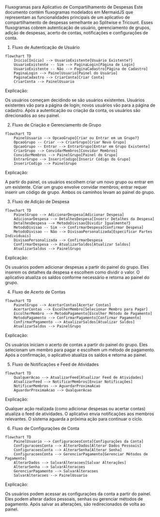 Fluxogramas para Aplicativo de Compartilhamento de Despesas
Este documento contém fluxogramas modelados em MermaidJS que representam as funcionalidades principais de um aplicativo de compartilhamento de despesas semelhante ao Splitwise e Tricount. Esses fluxogramas cobrem autenticação de usuário, gerenciamento de grupos, adição de despesas, acerto de contas, notificações e configurações de conta.

1. Fluxo de Autenticação de Usuário

```mermaid
flowchart TD
    Inicio[Início] --> UsuarioExistente{Usuário Existente?}
    UsuarioExistente -- Sim --> PaginaLogin[Página de Login]
    UsuarioExistente -- Não --> PaginaCadastro[Página de Cadastro]
    PaginaLogin --> PainelUsuario[Painel do Usuário]
    PaginaCadastro --> CriarConta[Criar Conta]
    CriarConta --> PainelUsuario

```

Explicação:

Os usuários começam decidindo se são usuários existentes.
Usuários existentes vão para a página de login; novos usuários vão para a página de cadastro.
Após a autenticação ou criação da conta, os usuários são direcionados ao seu painel.

2. Fluxo de Criação e Gerenciamento de Grupo

```mermaid
flowchart TD
    PainelUsuario --> OpcaoGrupo{Criar ou Entrar em um Grupo?}
    OpcaoGrupo -- Criar --> CriarGrupo[Criar Novo Grupo]
    OpcaoGrupo -- Entrar --> EntrarGrupo[Entrar em Grupo Existente]
    CriarGrupo --> ConvidarMembros[Convidar Membros]
    ConvidarMembros --> PainelGrupo[Painel do Grupo]
    EntrarGrupo --> InserirCodigo[Inserir Código do Grupo]
    InserirCodigo --> PainelGrupo
```

Explicação:

A partir do painel, os usuários escolhem criar um novo grupo ou entrar em um existente.
Criar um grupo envolve convidar membros; entrar requer inserir um código de grupo.
Ambos os caminhos levam ao painel do grupo.

3. Fluxo de Adição de Despesa

```mermaid
flowchart TD
    PainelGrupo --> AdicionarDespesa[Adicionar Despesa]
    AdicionarDespesa --> DetalhesDespesa[Inserir Detalhes da Despesa]
    DetalhesDespesa --> MetodoDivisao{Dividir Igualmente?}
    MetodoDivisao -- Sim --> ConfirmarDespesa[Confirmar Despesa]
    MetodoDivisao -- Não --> DivisaoPersonalizada[Especificar Partes Individuais]
    DivisaoPersonalizada --> ConfirmarDespesa
    ConfirmarDespesa --> AtualizarSaldos[Atualizar Saldos]
    AtualizarSaldos --> PainelGrupo
```

Explicação:

Os usuários podem adicionar despesas a partir do painel do grupo.
Eles inserem os detalhes da despesa e escolhem como dividir o valor.
O aplicativo atualiza os saldos conforme necessário e retorna ao painel do grupo.

4. Fluxo de Acerto de Contas

```mermaid
flowchart TD
    PainelGrupo --> AcertarContas[Acertar Contas]
    AcertarContas --> EscolherMembro[Selecionar Membro para Pagar]
    EscolherMembro --> MetodoPagamento[Escolher Método de Pagamento]
    MetodoPagamento --> ConfirmarPagamento[Confirmar Pagamento]
    ConfirmarPagamento --> AtualizarSaldos[Atualizar Saldos]
    AtualizarSaldos --> PainelGrupo
```

Explicação:

Os usuários iniciam o acerto de contas a partir do painel do grupo.
Eles selecionam um membro para pagar e escolhem um método de pagamento.
Após a confirmação, o aplicativo atualiza os saldos e retorna ao painel.

5. Fluxo de Notificações e Feed de Atividades

```mermaid
flowchart TD
    QualquerAcao --> AtualizarFeed[Atualizar Feed de Atividades]
    AtualizarFeed --> NotificarMembros[Enviar Notificações]
    NotificarMembros --> AguardarProximaAcao
    AguardarProximaAcao --> QualquerAcao
```

Explicação:

Qualquer ação realizada (como adicionar despesas ou acertar contas) atualiza o feed de atividades.
O aplicativo envia notificações aos membros relevantes.
O sistema aguarda a próxima ação para continuar o ciclo.

6. Fluxo de Configurações de Conta

```mermaid
flowchart TD
    PainelUsuario --> ConfiguracoesConta[Configurações da Conta]
    ConfiguracoesConta --> AlterarDados[Alterar Dados Pessoais]
    ConfiguracoesConta --> AlterarSenha[Alterar Senha]
    ConfiguracoesConta --> GerenciarPagamento[Gerenciar Métodos de Pagamento]
    AlterarDados --> SalvarAlteracoes[Salvar Alterações]
    AlterarSenha --> SalvarAlteracoes
    GerenciarPagamento --> SalvarAlteracoes
    SalvarAlteracoes --> PainelUsuario
```

Explicação:

Os usuários podem acessar as configurações da conta a partir do painel.
Eles podem alterar dados pessoais, senhas ou gerenciar métodos de pagamento.
Após salvar as alterações, são redirecionados de volta ao painel.
